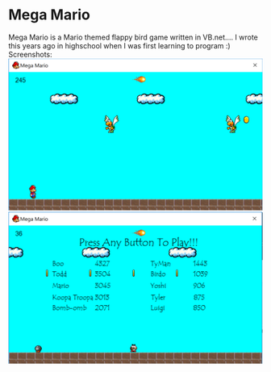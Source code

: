 # Mega Mario
Mega Mario is a Mario themed flappy bird game written in VB.net.... I wrote this years ago in highschool when I was first learning to program :)  
Screenshots:  
![](https://raw.githubusercontent.com/Tyler-Hilbert/MegaMario/master/Graphics/ScreenShot.PNG)
![](https://raw.githubusercontent.com/Tyler-Hilbert/MegaMario/master/Graphics/ScreenShot2.PNG)